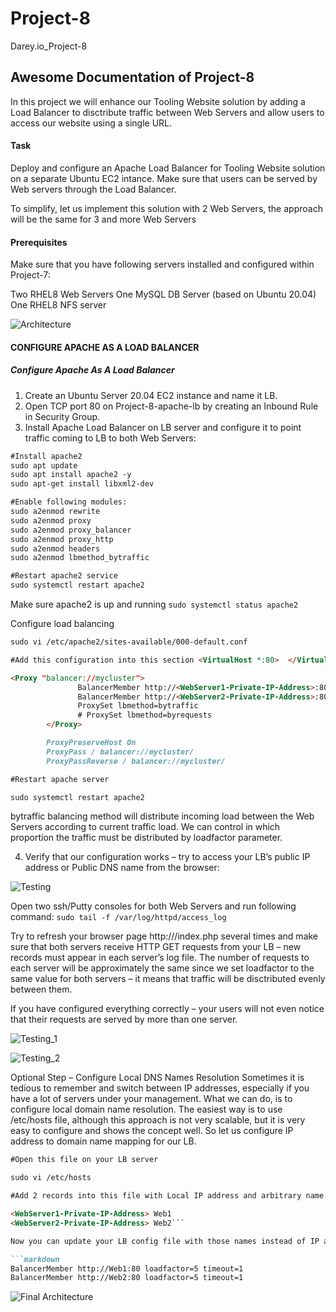 # Project-8
Darey.io_Project-8

## Awesome Documentation of Project-8

In this project we will enhance our Tooling Website solution by adding a Load Balancer to disctribute traffic between Web Servers and allow users to access our website using a single URL.

#### Task
Deploy and configure an Apache Load Balancer for Tooling Website solution on a separate Ubuntu EC2 intance. Make sure that users can be served by Web servers through the Load Balancer.

To simplify, let us implement this solution with 2 Web Servers, the approach will be the same for 3 and more Web Servers

#### Prerequisites
Make sure that you have following servers installed and configured within Project-7:

Two RHEL8 Web Servers
One MySQL DB Server (based on Ubuntu 20.04)
One RHEL8 NFS server

![Architecture](./Images/Architecture.png)

#### CONFIGURE APACHE AS A LOAD BALANCER
##### Configure Apache As A Load Balancer
1.  Create an Ubuntu Server 20.04 EC2 instance and name it LB.
2.  Open TCP port 80 on Project-8-apache-lb by creating an Inbound Rule in Security Group.
3.  Install Apache Load Balancer on LB server and configure it to point traffic coming to LB to both Web Servers:

```markdown
#Install apache2
sudo apt update
sudo apt install apache2 -y
sudo apt-get install libxml2-dev

#Enable following modules:
sudo a2enmod rewrite
sudo a2enmod proxy
sudo a2enmod proxy_balancer
sudo a2enmod proxy_http
sudo a2enmod headers
sudo a2enmod lbmethod_bytraffic

#Restart apache2 service
sudo systemctl restart apache2
```

Make sure apache2 is up and running
```sudo systemctl status apache2```

Configure load balancing

```markdown 
sudo vi /etc/apache2/sites-available/000-default.conf

#Add this configuration into this section <VirtualHost *:80>  </VirtualHost>

<Proxy "balancer://mycluster">
               BalancerMember http://<WebServer1-Private-IP-Address>:80 loadfactor=5 timeout=1
               BalancerMember http://<WebServer2-Private-IP-Address>:80 loadfactor=5 timeout=1
               ProxySet lbmethod=bytraffic
               # ProxySet lbmethod=byrequests
        </Proxy>

        ProxyPreserveHost On
        ProxyPass / balancer://mycluster/
        ProxyPassReverse / balancer://mycluster/

#Restart apache server

sudo systemctl restart apache2
```

bytraffic balancing method will distribute incoming load between the Web Servers according to current traffic load. We can control in which proportion the traffic must be distributed by loadfactor parameter.

4.  Verify that our configuration works – try to access your LB’s public IP address or Public DNS name from the browser:

![Testing](./Images/testing.png)


Open two ssh/Putty consoles for both Web Servers and run following command:
```sudo tail -f /var/log/httpd/access_log```

Try to refresh your browser page http://<Load-Balancer-Public-IP-Address-or-Public-DNS-Name>/index.php several times and make sure that both servers receive HTTP GET requests from your LB – new records must appear in each server’s log file. The number of requests to each server will be approximately the same since we set loadfactor to the same value for both servers – it means that traffic will be disctributed evenly between them.

If you have configured everything correctly – your users will not even notice that their requests are served by more than one server.

![Testing_1](./Images/Weserver-1.png)

![Testing_2](./Images/Weserver-2.png)

Optional Step – Configure Local DNS Names Resolution
Sometimes it is tedious to remember and switch between IP addresses, especially if you have a lot of servers under your management.
What we can do, is to configure local domain name resolution. The easiest way is to use /etc/hosts file, although this approach is not very scalable, but it is very easy to configure and shows the concept well. So let us configure IP address to domain name mapping for our LB.

```markdown
#Open this file on your LB server

sudo vi /etc/hosts

#Add 2 records into this file with Local IP address and arbitrary name for both of your Web Servers

<WebServer1-Private-IP-Address> Web1
<WebServer2-Private-IP-Address> Web2```

Now you can update your LB config file with those names instead of IP addresses.

```markdown
BalancerMember http://Web1:80 loadfactor=5 timeout=1
BalancerMember http://Web2:80 loadfactor=5 timeout=1
```

![Final Architecture](./Images/Final%20Architecture.png)
